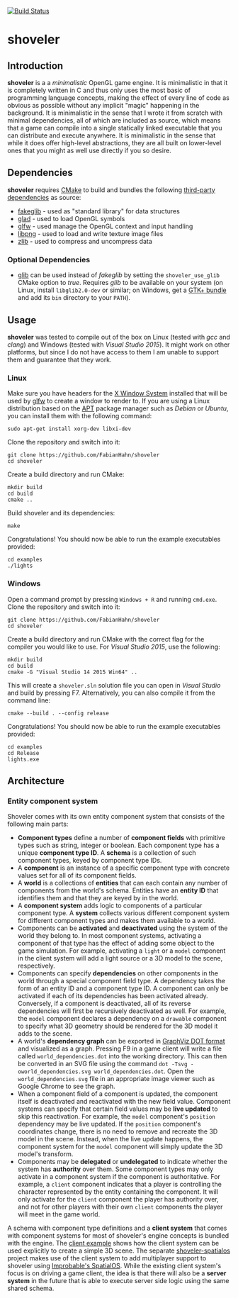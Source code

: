 [![Build Status](https://app.travis-ci.com/FabianHahn/shoveler.svg?branch=master)](https://app.travis-ci.com/github/FabianHahn/shoveler)

# shoveler

## Introduction
**shoveler** is a a _minimalistic_ OpenGL game engine. It is minimalistic in that it is completely written in C and thus only uses the most basic of programming language concepts, making the effect of every line of code as obvious as possible without any implicit "magic" happening in the background. It is minimalistic in the sense that I wrote it from scratch with minimal dependencies, all of which are included as source, which means that a game can compile into a single statically linked executable that you can distribute and execute anywhere. It is minimalistic in the sense that while it does offer high-level abstractions, they are all built on lower-level ones that you might as well use directly if you so desire.

## Dependencies
**shoveler** requires [CMake](https://cmake.org/) to build and bundles the following [third-party dependencies](thirdparty) as source:
 * [fakeglib](https://github.com/FabianHahn/fakeglib) - used as "standard library" for data structures
 * [glad](https://github.com/Dav1dde/glad) - used to load OpenGL symbols
 * [glfw](http://www.glfw.org/) - used manage the OpenGL context and input handling
 * [libpng](https://github.com/glennrp/libpng) - used to load and write texture image files 
 * [zlib](https://github.com/madler/zlib) - used to compress and uncompress data

### Optional Dependencies
 * [glib](https://developer.gnome.org/glib/stable/) can be used instead of *fakeglib* by setting the `shoveler_use_glib` CMake option to *true*. Requires *glib* to be available on your system (on Linux, install `libglib2.0-dev` or similar; on Windows, get a [GTK+ bundle](https://github.com/hexchat/gtk-win32) and add its `bin` directory to your `PATH`).

## Usage

**shoveler** was tested to compile out of the box on Linux (tested with _gcc_ and _clang_) and Windows (tested with _Visual Studio 2015_). It might work on other platforms, but since I do not have access to them I am unable to support them and guarantee that they work.

### Linux

Make sure you have headers for the [X Window System](http://www.opengroup.org/tech/desktop/x-window-system/) installed that will be used by [glfw](http://www.glfw.org/) to create a window to render to. If you are using a Linux distribution based on the [APT](https://wiki.debian.org/Apt) package manager such as _Debian_ or _Ubuntu_, you can install them with the following command:
```
sudo apt-get install xorg-dev libxi-dev
```

Clone the repository and switch into it:
```
git clone https://github.com/FabianHahn/shoveler
cd shoveler
```

Create a build directory and run CMake:
```
mkdir build
cd build
cmake ..
```

Build shoveler and its dependencies:
```
make
```

Congratulations! You should now be able to run the example executables provided:
```
cd examples
./lights
```

### Windows

Open a command prompt by pressing `Windows + R` and running `cmd.exe`. Clone the repository and switch into it:
```
git clone https://github.com/FabianHahn/shoveler
cd shoveler
```

Create a build directory and run CMake with the correct flag for the compiler you would like to use. For _Visual Studio 2015_, use the following:
```
mkdir build
cd build
cmake -G "Visual Studio 14 2015 Win64" ..
```

This will create a `shoveler.sln` solution file you can open in _Visual Studio_ and build by pressing F7. Alternatively, you can also compile it from the command line:
```
cmake --build . --config release
```

Congratulations! You should now be able to run the example executables provided:
```
cd examples
cd Release
lights.exe
```

## Architecture

### Entity component system

Shoveler comes with its own entity component system that consists of the following main parts:
 - **Component types** define a number of **component fields** with primitive types such as string, integer or boolean. Each component type has a unique **component type ID**. A **schema** is a collection of such component types, keyed by component type IDs.
 - A **component** is an instance of a specific component type with concrete values set for all of its component fields.
 - A **world** is a collections of **entities** that can each contain any number of components from the world's schema. Entities have an **entity ID** that identifies them and that they are keyed by in the world.
 - A **component system** adds logic to components of a particular component type. A **system** collects various different component system for different component types and makes them available to a world.
 - Components can be **activated** and **deactivated** using the system of the world they belong to. In most component systems, activating a component of that type has the effect of adding some object to the game simulation. For example, activating a `light` or a `model` component in the client system will add a light source or a 3D model to the scene, respectively.
 - Components can specify **dependencies** on other components in the world through a special component field type. A dependency takes the form of an entity ID and a component type ID. A component can only be activated if each of its dependencies has been activated already. Conversely, if a component is deactivated, all of its reverse dependencies will first be recursively deactivated as well. For example, the `model` component declares a dependency on a `drawable` component to specify what 3D geometry should be rendered for the 3D model it adds to the scene.
 - A world's **dependency graph** can be exported in [GraphViz DOT format](https://www.graphviz.org/doc/info/lang.html) and visualized as a graph. Pressing F9 in a game client will write a file called `world_dependencies.dot` into the working directory. This can then be converted in an SVG file using the command `dot -Tsvg -oworld_dependencies.svg world_dependencies.dot`. Open the `world_dependencies.svg` file in an appropriate image viewer such as Google Chrome to see the graph.
 - When a component field of a component is updated, the component itself is deactivated and reactivated with the new field value. Component systems can specify that certain field values may be **live updated** to skip this reactivation. For example, the `model` component's `position` dependency may be live updated. If the `position` component's coordinates change, there is no need to remove and recreate the 3D model in the scene. Instead, when the live update happens, the component system for the `model` component will simply update the 3D model's transform.
 - Components may be **delegated** or **undelegated** to indicate whether the system has **authority** over them. Some component types may only activate in a component system if the component is authoritative. For example, a `client` component indicates that a player is controlling the character represented by the entity containing the component. It will only activate for the `client` component the player has authority over, and not for other players with their own `client` components the player will meet in the game world.

A schema with component type definitions and a **client system** that comes with component systems for most of shoveler's engine concepts is bundled with the engine.
The [client example](examples/client.c) shows how the client system can be used explicitly to create a simple 3D scene.
The separate [shoveler-spatialos](https://github.com/FabianHahn/shoveler-spatialos) project makes use of the client system to add multiplayer support to shoveler using [Improbable's SpatialOS](https://improbable.io/spatialos).
While the existing client system's focus is on driving a game client, the idea is that there will also be a **server system** in the future that is able to execute server side logic using the same shared schema.
